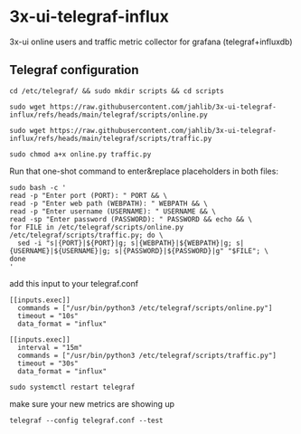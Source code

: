 # 3x-ui-telegraf-influx
3x-ui online users and traffic metric collector for grafana (telegraf+influxdb)

## Telegraf configuration
```
cd /etc/telegraf/ && sudo mkdir scripts && cd scripts
```
```
sudo wget https://raw.githubusercontent.com/jahlib/3x-ui-telegraf-influx/refs/heads/main/telegraf/scripts/online.py
```
```
sudo wget https://raw.githubusercontent.com/jahlib/3x-ui-telegraf-influx/refs/heads/main/telegraf/scripts/traffic.py
```
```
sudo chmod a+x online.py traffic.py
```

Run that one-shot command to enter&replace placeholders in both files:
```
sudo bash -c '
read -p "Enter port (PORT): " PORT && \
read -p "Enter web path (WEBPATH): " WEBPATH && \
read -p "Enter username (USERNAME): " USERNAME && \
read -sp "Enter password (PASSWORD): " PASSWORD && echo && \
for FILE in /etc/telegraf/scripts/online.py /etc/telegraf/scripts/traffic.py; do \
  sed -i "s|{PORT}|${PORT}|g; s|{WEBPATH}|${WEBPATH}|g; s|{USERNAME}|${USERNAME}|g; s|{PASSWORD}|${PASSWORD}|g" "$FILE"; \
done
'
```

add this input to your telegraf.conf
```
[[inputs.exec]]
  commands = ["/usr/bin/python3 /etc/telegraf/scripts/online.py"]
  timeout = "10s"
  data_format = "influx"

[[inputs.exec]]
  interval = "15m"
  commands = ["/usr/bin/python3 /etc/telegraf/scripts/traffic.py"]
  timeout = "30s"
  data_format = "influx"
```
```
sudo systemctl restart telegraf
```

make sure your new metrics are showing up

```
telegraf --config telegraf.conf --test
```

